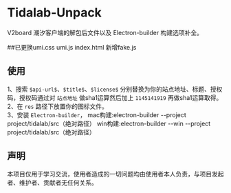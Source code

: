 # Tidalab-Unpack
V2board 潮汐客户端的解包后文件以及 Electron-builder 构建选项补全。

##已更换umi.css umi.js  index.html  新增fake.js

## 使用
1、搜索 `$api-url$`、`$title$`、`$license$` 分别替换为你的站点地址、标题、授权码，授权码通过对 `站点地址` 做sha1运算然后加上 `1145141919` 再做sha1运算取得。  
2、在 `res` 路径下放置你的图标文件。  
3、安装 `Electron-builder`，
mac构建:electron-builder --project project/tidalab/src（绝对路径）
win构建:electron-builder --win --project project/tidalab/src（绝对路径）


## 声明
本项目仅用于学习交流，使用者造成的一切问题均由使用者本人负责，与项目发起者、维护者、贡献者无任何关系。
